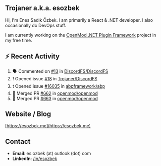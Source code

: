 ##  Trojaner a.k.a. esozbek
Hi, I'm Enes Sadık Özbek. I am primarily a React & .NET developer. I also occasionally do DevOps stuff.

I am currently working on the [OpenMod .NET Plugin Framework](https://github.com/openmod/openmod) project in my free time. 

## :zap: Recent Activity

<!--START_SECTION:activity-->
1. 🗣 Commented on [#13](https://github.com/DiscordFS/DiscordFS/issues/13) in [DiscordFS/DiscordFS](https://github.com/DiscordFS/DiscordFS)
2. ❗️ Opened issue [#18](https://github.com/Trojaner/DiscordFS/issues/18) in [Trojaner/DiscordFS](https://github.com/Trojaner/DiscordFS)
3. ❗️ Opened issue [#16035](https://github.com/abpframework/abp/issues/16035) in [abpframework/abp](https://github.com/abpframework/abp)
4. 🎉 Merged PR [#662](https://github.com/openmod/openmod/pull/662) in [openmod/openmod](https://github.com/openmod/openmod)
5. 🎉 Merged PR [#663](https://github.com/openmod/openmod/pull/663) in [openmod/openmod](https://github.com/openmod/openmod)
<!--END_SECTION:activity-->

## Website / Blog
[https://esozbek.me](https://esozbek.me)

## Contact
- **Email**: es.ozbek (at) outlook (dot) com
- **LinkedIn**: [/in/esozbek](https://linkedin.com/in/esozbek)
